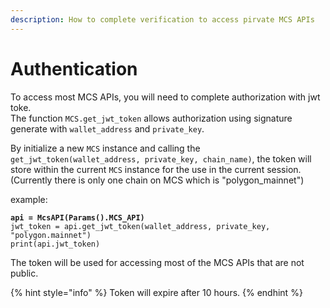 ```yaml
---
description: How to complete verification to access pirvate MCS APIs
---
```


# Authentication

To access most MCS APIs, you will need to complete authorization with jwt toke.\
The function `MCS.get_jwt_token` allows authorization using signature generate with `wallet_address` and `private_key`.

By initialize a new `MCS` instance and calling the `get_jwt_token(wallet_address, private_key, chain_name)`, the token will store within the current `MCS` instance for the use in the current session. (Currently there is only one chain on MCS which is "polygon\_mainnet")

example:

<pre class="language-python" data-line-numbers><code class="lang-python"><strong>api = McsAPI(Params().MCS_API)
</strong>jwt_token = api.get_jwt_token(wallet_address, private_key, "polygon.mainnet")
print(api.jwt_token)</code></pre>

The token will be used for accessing most of the MCS APIs that are not public.&#x20;

{% hint style="info" %}
Token will expire after 10 hours.
{% endhint %}

